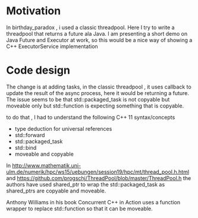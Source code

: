 
# Motivation
In birthday_paradox , i used a classic threadpool. Here I try to write a threadpool that returns  a future ala Java.
I am presenting a short demo on Java Future and Executor at work, so this would be a nice way of showing a C++ ExecutorService implementation

# Code design 
The change is at adding tasks, in the classic threadpool , it uses callback to update the result of the async process, here it would be returning a future. The issue seems to be that std::packaged_task is not copyable but moveable only but std::function is expecting something that is copyable.

to do that , I had to understand the following C++ 11 syntax/concepts

- type deduction for universal references
- std::forward
- std::packaged_task
- std::bind
- moveable and copyable

In http://www.mathematik.uni-ulm.de/numerik/hpc/ws15/uebungen/session19/hpc/mt/thread_pool.h.html and https://github.com/progschj/ThreadPool/blob/master/ThreadPool.h the authors have used shared_ptr to wrap the std::packaged_task as shared_ptrs are copyable and moveable.

Anthony Williams in his book Concurrent C++ in Action uses a function wrapper to replace std::function so that it can be moveable.
